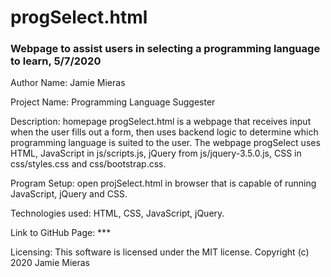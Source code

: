 # progSelect.html

###  Webpage to assist users in selecting a programming language to learn, 5/7/2020

Author Name: Jamie Mieras

Project Name: Programming Language Suggester

Description: homepage progSelect.html is a webpage that receives input when the user fills out a form, then uses backend logic to determine which programming language is suited to the user. The webpage progSelect uses HTML, JavaScript in js/scripts.js, jQuery from js/jquery-3.5.0.js, CSS in css/styles.css and css/bootstrap.css. 

Program Setup: open projSelect.html in browser that is capable of running JavaScript, jQuery and CSS. 

Technologies used: HTML, CSS, JavaScript, jQuery.

Link to GitHub Page: ***

Licensing: This software is licensed under the MIT license. 
Copyright (c) 2020 Jamie Mieras 